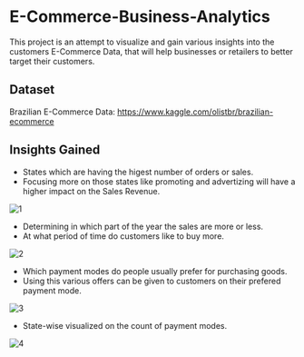 # E-Commerce-Business-Analytics
This project is an attempt to visualize and gain various insights into the customers E-Commerce Data, that will help businesses or retailers to better target their customers. 

## Dataset

Brazilian E-Commerce Data: https://www.kaggle.com/olistbr/brazilian-ecommerce

## Insights Gained

* States which are having the higest number of orders or sales.
* Focusing more on those states like promoting and advertizing will have a higher impact on the Sales Revenue.

![1](../master/images/des_1.png)

* Determining in which part of the year the sales are more or less.
* At what period of time do customers like to buy more.

![2](../master/images/des_2.png)

* Which payment modes do people usually prefer for purchasing goods.
* Using this various offers can be given to customers on their prefered payment mode.

![3](../master/images/des_3.png)

* State-wise visualized on the count of payment modes.

![4](../master/images/des_4.png)
